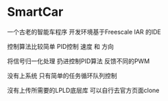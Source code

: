 # SmartCar

一个古老的智能车程序
开发环境基于Freescale IAR 的IDE

<p>控制算法比较简单 PID控制 速度 和 方向</p>
<p>将信号归一化处理 扔进控制PID算法 反馈不同的PWM</p>
<p>没有上系统 只有简单的任务循环队列控制</p>
<p>沒有上传所需要的LPLD底层库 可以自行去官方页面clone</p>





